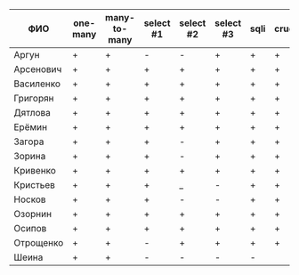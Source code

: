 | **ФИО**     | one-many | many-to-many | select #1 | select #2 | select #3 | sqli | crud | er_diagram | deploy | indexes |
|-------------|----------|--------------|-----------|-----------|-----------|------|------|------------|--------|---------|
| Аргун       | +        | +            | -         | -         | +         | +    | +    | +          | +      | +       |
| Арсенович   | +        | +            | +         | +         | +         | +    | +    | +          | +      | +       |
| Василенко   | +        | +            | +         | +         | +         | +    | +    | +          | +      | +       |
| Григорян    | +        | +            | +         | +         | +         | +    | +    | +          | +      | +       |
| Дятлова     | +        | +            | +         | +         | +         | +    | +    | +          | +      | +       |
| Ерёмин      | +        | +            | +         | +         | +         | +    | +    | +          | +      | +       |
| Загора      | +        | +            | +         | -         | +         | +    | +    | +          | +      | +       |
| Зорина      | +        | +            | +         | -         | +         | +    | +    | +          | +      | +       |
| Кривенко    | +        | +            | +         | +         | +         | +    | +    | +          | +      | +       |
| Кристьев    | +        | +            | +         | _         | -         | +    | +    | +          | +      |         |
| Носков      | +        | +            | +         | -         | -         | +    | +    | +          | +      | +       |
| Озорнин     | +        | +            | +         | +         | +         | +    | +    | +          | +      | +       |
| Осипов      | +        | +            | +         | +         | +         | +    | +    | +          | +      | +       |
| Отрощенко   | +        | +            | -         | +         | +         | +    | +    | +          | +      | +       |
| Шеина       | +        | +            | -         | -         | -         | -    |      |            |        |         |
